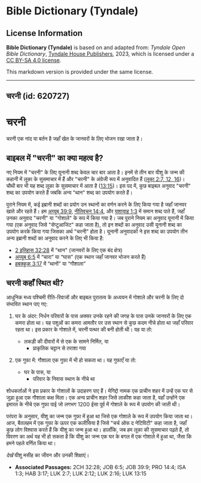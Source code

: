 # Bible Dictionary (Tyndale)

## License Information

**Bible Dictionary (Tyndale)** is based on and adapted from: _Tyndale Open Bible Dictionary_, [Tyndale House Publishers](https://tyndaleopenresources.com/), 2023, which is licensed under a [CC BY-SA 4.0 license](https://creativecommons.org/licenses/by-sa/4.0/legalcode.en).

This markdown version is provided under the same license.



--------------------------------

## चरनी (id: 620727)

चरनी
====

चरनी एक नांद या बर्तन है जहाँ खेत के जानवरों के लिए भोजन रखा जाता है।

बाइबल में "चरनी" का क्या महत्व है?
----------------------------------

नए नियम में "चरनी" के लिए यूनानी शब्द केवल चार बार आता है। इनमें से तीन बार यीशु के जन्म की कहानी में लूका के सुसमाचार में हैं और "चरनी" के अंग्रेजी रूप में अनुवादित हैं ([लूका 2:7, 12, 16](https://ref.ly/Luke2:7,Luke2:12,Luke2:16))। चौथी बार भी यह शब्द लूका के सुसमाचार में आता है ([13:15](https://ref.ly/Luke13:15))। इस पद में, कुछ बाइबल अनुवाद "चरनी" शब्द का उपयोग करते हैं जबकि अन्य "थान" शब्द का उपयोग करते हैं।

पुराने नियम में, कई इब्रानी शब्दों का प्रयोग उन स्थानों का वर्णन करने के लिए किया गया है जहाँ जानवर खाते और रहते हैं। हम [अय्यूब 39:9](https://ref.ly/Job39:9), [नीतिवचन 14:4](https://ref.ly/Prov14:4), और [यशायाह 1:3](https://ref.ly/Isa1:3) में समान शब्द पाते हैं, जहाँ उनका अनुवाद "चरनी" या "गोशाले" के रूप में किया गया है। जब पुराने नियम का अनुवाद यूनानी में किया गया (एक अनुवाद जिसे "सेप्टुआजिंट" कहा जाता है), तो इन शब्दों का अनुवाद उसी यूनानी शब्द का उपयोग करके किया गया जिसका अर्थ "चरनी" होता है। यूनानी अनुवादकों ने इस शब्द का उपयोग तीन अन्य इब्रानी शब्दों का अनुवाद करने के लिए भी किया है:

* [2 इतिहास 32:28](https://ref.ly/2Chr32:28) में "थान" (जानवरों के लिए एक बंद क्षेत्र)
* [अय्यूब 6:5](https://ref.ly/Job6:5) में “चारा” या “घास” (एक स्थान जहाँ जानवर भोजन करते हैं)
* [हबक्कूक 3:17](https://ref.ly/Hab3:17) में “थानों” या “गौशाला”

चरनी कहाँ स्थित थी?
-------------------

आधुनिक मध्य पश्चिमी रीति\-रिवाजों और बाइबल पुरातत्व के अध्ययन में गोशाले और चरनी के लिए दो संभावित स्थान पाए गए:

1. घर के अंदर: निर्धन परिवारों के पास अक्सर उनके रहने की जगह के पास उनके जानवरों के लिए एक कमरा होता था। यह पशुओं का कमरा आमतौर पर उस स्थान से कुछ कदम नीचे होता था जहाँ परिवार रहता था। इस प्रकार के गोशाले में, चरनी पत्थर की बनी होती थी। यह या तो:

    * लकड़ी की दीवारों में से एक के सामने निर्मित, या
        * प्राकृतिक चट्टान से तराशा गया
2. एक गुफा में: गौशाला एक गुफा में भी हो सकता था। यह गुफाएँ या तो:

    * घर के पास, या
        * परिवार के निवास स्थान के नीचे था

शोधकर्ताओं ने इस प्रकार के गोशालों के उदाहरण पाए हैं। मेगिद्दो नामक एक प्राचीन शहर में उन्हें एक घर से जुड़ा हुआ एक गौशाला कक्ष मिला। एक अन्य प्राचीन शहर जिसे लाकीश कहा जाता है, वहाँ उन्होंने एक इमारत के नीचे एक गुफा पाई जो लगभग 1200 ईसा पूर्व में गोशाले के रूप में उपयोग की जाती थी।

परंपरा के अनुसार, यीशु का जन्म एक गुफा में हुआ था जिसे एक गोशाले के रूप में उपयोग किया जाता था। आज, बैतलहम में एक गुफा के ऊपर एक कलीसिया है जिसे "चर्च ऑफ द नेटिविटी" कहा जाता है, जहाँ कुछ लोग विश्वास करते हैं कि यीशु का जन्म हुआ था। हालाँकि, जब हम लूका की सुसमाचार पढ़ते हैं, तो विवरण का अर्थ यह भी हो सकता है कि यीशु का जन्म एक घर के बगल में एक गोशाले में हुआ था, जैसा कि हमने पहले वर्णित किया था।

*देखें* यीशु मसीह का जीवन और उनकी शिक्षाएं।

* **Associated Passages:** 2CH 32:28; JOB 6:5; JOB 39:9; PRO 14:4; ISA 1:3; HAB 3:17; LUK 2:7; LUK 2:12; LUK 2:16; LUK 13:15

